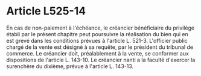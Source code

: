 # Article L525-14

En cas de non-paiement à l'échéance, le créancier bénéficiaire du privilège établi par le présent chapitre peut poursuivre la réalisation du bien qui en est grevé dans les conditions prévues à l'article L. 521-3. L'officier public chargé de la vente est désigné à sa requête, par le président du tribunal de commerce. Le créancier doit, préalablement à la vente, se conformer aux dispositions de l'article L. 143-10.   Le créancier nanti a la faculté d'exercer la surenchère du dixième, prévue à l'article L. 143-13.